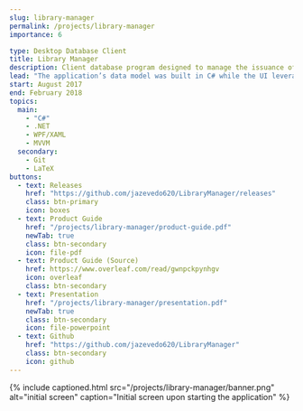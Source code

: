 ```yaml
---
slug: library-manager
permalink: /projects/library-manager
importance: 6

type: Desktop Database Client
title: Library Manager
description: Client database program designed to manage the issuance of books for a school library; developed in C#/XAML using WPF
lead: "The application’s data model was built in C# while the UI leveraged XAML’s responsive binding create a fast and responsive user experience. Extensive product documentation was written in LaTeX and the application as a whole uilized a variety of open source APIs to facilitate development (i.e. <a href=\"https://github.com/itext/itextsharp\" rel=\"noopener\" target=\"_blank\">PDF rendering</a> & <a href=\"https://mahapps.com/\" rel=\"noopener\" target=\"_blank\">UI toolkits</a>)."
start: August 2017
end: February 2018
topics:
  main:
    - "C#"
    - .NET
    - WPF/XAML
    - MVVM
  secondary:
    - Git
    - LaTeX
buttons:
  - text: Releases
    href: "https://github.com/jazevedo620/LibraryManager/releases"
    class: btn-primary
    icon: boxes
  - text: Product Guide
    href: "/projects/library-manager/product-guide.pdf"
    newTab: true
    class: btn-secondary
    icon: file-pdf
  - text: Product Guide (Source)
    href: https://www.overleaf.com/read/gwnpckpynhgv
    icon: overleaf
    class: btn-secondary
  - text: Presentation
    href: "/projects/library-manager/presentation.pdf"
    newTab: true
    class: btn-secondary
    icon: file-powerpoint
  - text: Github
    href: "https://github.com/jazevedo620/LibraryManager"
    class: btn-secondary
    icon: github
---
```


{% include captioned.html src="/projects/library-manager/banner.png" alt="initial screen" caption="Initial screen upon starting the application" %}
